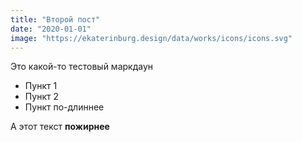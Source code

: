 ```yaml
---
title: "Второй пост"
date: "2020-01-01"
image: "https://ekaterinburg.design/data/works/icons/icons.svg"
---
```


Это какой-то тестовый маркдаун

- Пункт 1
- Пункт 2
- Пункт по-длиннее

А этот текст **пожирнее**
